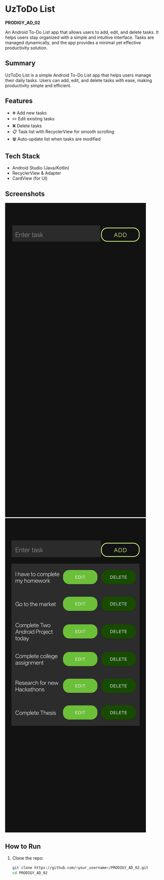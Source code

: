 # UzToDo List
**PRODIGY_AD_02**

An Android To-Do List app that allows users to add, edit, and delete tasks. It helps users stay organized with a simple and intuitive interface. Tasks are managed dynamically, and the app provides a minimal yet effective productivity solution.



## Summary
UzToDo List is a simple Android To-Do List app that helps users manage their daily tasks. Users can add, edit, and delete tasks with ease, making productivity simple and efficient.

## Features
- ➕ Add new tasks  
- ✏️ Edit existing tasks  
- ❌ Delete tasks  
- 📋 Task list with RecyclerView for smooth scrolling  
- 🗑️ Auto-update list when tasks are modified  

## Tech Stack
- Android Studio (Java/Kotlin)  
- RecyclerView & Adapter  
- CardView (for UI)  

## Screenshots
![Main Screen](screenshots/Screen2_1.jpg)  
![Edit Task](screenshots/screen2_2.jpg)  

## How to Run
1. Clone the repo:
   ```bash
   git clone https://github.com/<your_username>/PRODIGY_AD_02.git
   cd PRODIGY_AD_02
